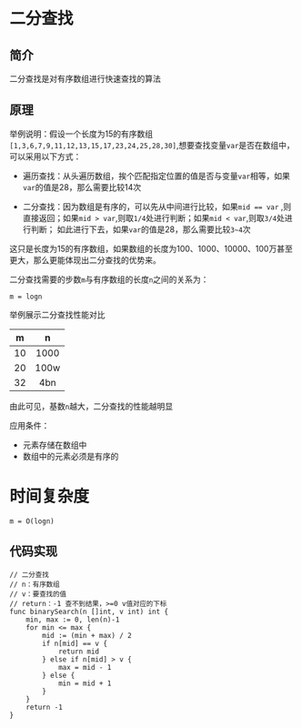 # 二分查找

## 简介

二分查找是对有序数组进行快速查找的算法

## 原理

举例说明：假设一个长度为15的有序数组 `[1,3,6,7,9,11,12,13,15,17,23,24,25,28,30]`,想要查找变量`var`是否在数组中，可以采用以下方式：

- 遍历查找：从头遍历数组，挨个匹配指定位置的值是否与变量`var`相等，如果`var`的值是28，那么需要比较14次

- 二分查找：因为数组是有序的，可以先从中间进行比较，如果`mid == var` ,则直接返回；如果`mid > var`,则取`1/4`处进行判断；如果`mid < var`,则取`3/4`处进行判断；
如此进行下去，如果`var`的值是28，那么需要比较`3~4`次

这只是长度为15的有序数组，如果数组的长度为100、1000、10000、100万甚至更大，那么更能体现出二分查找的优势来。

二分查找需要的步数`m`与有序数组的长度`n`之间的关系为：

    m = logn

举例展示二分查找性能对比

|  m   | n  |
|  :----:  | :----: |
| 10  | 1000 |
| 20  | 100w |
| 32  | 4bn |

由此可见，基数`n`越大，二分查找的性能越明显

应用条件：

- 元素存储在数组中
- 数组中的元素必须是有序的

# 时间复杂度

    m = O(logn)

## 代码实现

```golang
// 二分查找
// n：有序数组
// v：要查找的值
// return：-1 查不到结果，>=0 v值对应的下标
func binarySearch(n []int, v int) int {
	min, max := 0, len(n)-1
	for min <= max {
		mid := (min + max) / 2
		if n[mid] == v {
			return mid
		} else if n[mid] > v {
			max = mid - 1
		} else {
			min = mid + 1
		}
	}
	return -1
}
```

